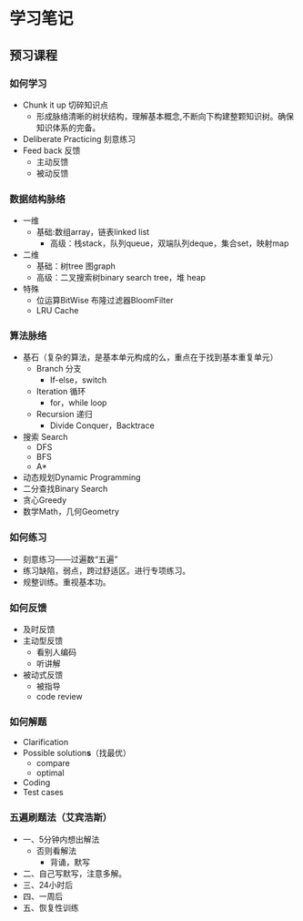 # 学习笔记

## 预习课程

### 如何学习

- Chunk it up 切碎知识点
  - 形成脉络清晰的树状结构，理解基本概念,不断向下构建整颗知识树。确保知识体系的完备。
- Deliberate Practicing 刻意练习
- Feed back 反馈
  - 主动反馈
  - 被动反馈

### 数据结构脉络

- 一维
  - 基础:数组array，链表linked list
    - 高级：栈stack，队列queue，双端队列deque，集合set，映射map
- 二维
  - 基础：树tree 图graph
  - 高级：二叉搜索树binary search tree，堆 heap
- 特殊
  - 位运算BitWise 布隆过滤器BloomFilter
  - LRU Cache

### 算法脉络

- 基石（复杂的算法，是基本单元构成的么，重点在于找到基本重复单元）
  - Branch 分支
    - If-else，switch
  - Iteration 循环
    - for，while loop
  - Recursion 递归
    - Divide Conquer，Backtrace
- 搜索 Search
  - DFS
  - BFS
  - A*
- 动态规划Dynamic Programming
- 二分查找Binary Search
- 贪心Greedy
- 数学Math，几何Geometry

### 如何练习

- 刻意练习——过遍数“五遍”
- 练习缺陷，弱点，跨过舒适区。进行专项练习。
- 规整训练。重视基本功。

### 如何反馈

- 及时反馈
- 主动型反馈
  - 看别人编码
  - 听讲解
- 被动式反馈
  - 被指导
  - code review

### 如何解题

- Clarification
- Possible solution**s**（找最优）
  - compare
  - optimal
- Coding
- Test cases

### 五遍刷题法（艾宾浩斯）

- 一、5分钟内想出解法
  - 否则看解法
    - 背诵，默写
- 二、自己写默写，注意多解。
- 三、24小时后
- 四、一周后
- 五、恢复性训练
